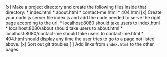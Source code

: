 [x] Make a project directory and create the following files inside that directory:
    * index.html
    * about.html
    * contact-me.html
    * 404.html
[x] Create your node.js server file index.js and add the code needed to serve the right page according to the url.
    * localhost:8080 should take users to index.html
    * localhost:8080/about should take users to about.html
    * localhost:8080/contact-me should take users to contact-me.html
    * 404.html should display any time the user tries to go to a page not listed above.
[x] Sort out git troubles
[ ] Add links from `index.html` to the other pages. 